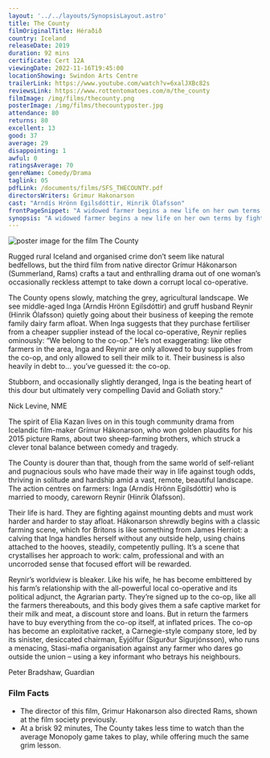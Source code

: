 ```yaml
---
layout: '../../layouts/SynopsisLayout.astro'
title: The County
filmOriginalTitle: Héraðið
country: Iceland
releaseDate: 2019
duration: 92 mins
certificate: Cert 12A
viewingDate: 2022-11-16T19:45:00
locationShowing: Swindon Arts Centre
trailerLink: https://www.youtube.com/watch?v=6xalJXBc82s
reviewsLink: https://www.rottentomatoes.com/m/the_county
filmImage: /img/films/thecounty.png
posterImage: /img/films/thecountyposter.jpg
attendance: 80
returns: 80
excellent: 13
good: 37
average: 29
disappointing: 1
awful: 0
ratingsAverage: 70
genreName: Comedy/Drama
taglink: 05
pdfLink: /documents/films/SFS_THECOUNTY.pdf
directorsWriters: Grimur Hakonarson
cast: "Arndís Hrönn Egilsdóttir, Hinrik Ólafsson"
frontPageSnippet: "A widowed farmer begins a new life on her own terms by fighting against corruption and injustice in her community."
synopsis: "A widowed farmer begins a new life on her own terms by fighting against corruption and injustice in her community."
---
```


![poster image for the film The County](/img/films/thecounty.png "poster image for the film The County")

Rugged rural Iceland and organised crime don’t seem like natural bedfellows, but the third film from native director Grímur Hákonarson (Summerland, Rams) crafts a taut and enthralling drama out of one woman’s occasionally reckless attempt to take down a corrupt local co-operative.

The County opens slowly, matching the grey, agricultural landscape. We see middle-aged Inga (Arndís Hrönn Egilsdóttir) and gruff husband Reynir (Hinrik Ólafsson) quietly going about their business of keeping the remote family dairy farm afloat. When Inga suggests that they purchase fertiliser from a cheaper supplier instead of the local co-operative, Reynir replies ominously: “We belong to the co-op.” He’s not exaggerating: like other farmers in the area, Inga and Reynir are only allowed to buy supplies from the co-op, and only allowed to sell their milk to it. Their business is also heavily in debt to… you’ve guessed it: the co-op. 

Stubborn, and occasionally slightly deranged, Inga is the beating heart of this dour but ultimately very compelling David and Goliath story."

<div class="review__author review__author--review1">
Nick Levine, NME
</div>

The spirit of Elia Kazan lives on in this tough community drama from Icelandic film-maker Grímur Hákonarson, who won golden plaudits for his 2015 picture Rams, about two sheep-farming brothers, which struck a clever tonal balance between comedy and tragedy.

The County is dourer than that, though from the same world of self-reliant and pugnacious souls who have made their way in life against tough odds, thriving in solitude and hardship amid a vast, remote, beautiful landscape. The action centres on farmers: Inga (Arndís Hrönn Egilsdóttir) who is married to moody, careworn Reynir (Hinrik Ólafsson).

Their life is hard. They are fighting against mounting debts and must work harder and harder to stay afloat. Hákonarson shrewdly begins with a classic farming scene, which for Britons is like something from James Herriot: a calving that Inga handles herself without any outside help, using chains attached to the hooves, steadily, competently pulling. It’s a scene that crystallises her approach to work: calm, professional and with an uncorroded sense that focused effort will be rewarded.

Reynir’s worldview is bleaker. Like his wife, he has become embittered by his farm’s relationship with the all-powerful local co-operative and its political adjunct, the Agrarian party. They’re signed up to the co-op, like all the farmers thereabouts, and this body gives them a safe captive market for their milk and meat, a discount store and loans. But in return the farmers have to buy everything from the co-op itself, at inflated prices. The co-op has become an exploitative racket, a Carnegie-style company store, led by its sinister, desiccated chairman, Eyjólfur (Sigurður Sigurjónsson), who runs a menacing, Stasi-mafia organisation against any farmer who dares go outside the union – using a key informant who betrays his neighbours.

<div class="review__author">
Peter Bradshaw, Guardian
</div>

### Film Facts

* The director of this film, Grimur Hakonarson also directed Rams, shown at the film society previously.
* At a brisk 92 minutes, The County takes less time to watch than the average Monopoly game takes to play, while offering much the same grim lesson.